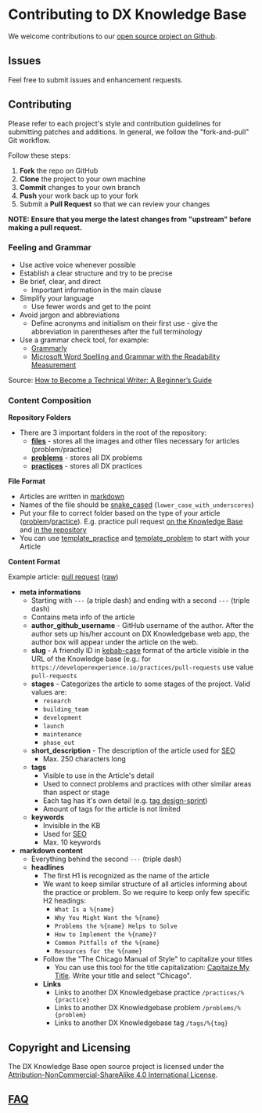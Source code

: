 # Contributing to DX Knowledge Base

We welcome contributions to our [open source project on Github](http://github.com/DXHeroes/knowledge-base-content).

## Issues

Feel free to submit issues and enhancement requests.

## Contributing

Please refer to each project's style and contribution guidelines for submitting patches and additions. In general, we follow the "fork-and-pull" Git workflow.

Follow these steps:

1. **Fork** the repo on GitHub
2. **Clone** the project to your own machine
3. **Commit** changes to your own branch
4. **Push** your work back up to your fork
5. Submit a **Pull Request** so that we can review your changes

**NOTE: Ensure that you merge the latest changes from "upstream" before making a pull request.**

### Feeling and Grammar

- Use active voice whenever possible
- Establish a clear structure and try to be precise
- Be brief, clear, and direct
  - Important information in the main clause
- Simplify your language
  - Use fewer words and get to the point
- Avoid jargon and abbreviations
  - Define acronyms and initialism on their first use - give the abbreviation in parentheses after the full terminology
- Use a grammar check tool, for example:
  - [Grammarly](https://www.grammarly.com)
  - [Microsoft Word Spelling and Grammar with the Readability Measurement](https://support.office.com/en-us/article/check-spelling-and-grammar-in-office-5cdeced7-d81d-47de-9096-efd0ee909227)

Source: [How to Become a Technical Writer: A Beginner’s Guide](https://www.instructionalsolutions.com/blog/become-a-technical-writer)

### Content Composition

**Repository Folders**

- There are 3 important folders in the root of the repository:
  - [**files**](https://github.com/DXHeroes/knowledge-base/tree/master/files) - stores all the images and other files necessary for articles (problem/practice)
  - [**problems**](https://github.com/DXHeroes/knowledge-base/tree/master/problems) - stores all DX problems
  - [**practices**](https://github.com/DXHeroes/knowledge-base/tree/master/practices) - stores all DX practices

**File Format**

- Articles are written in [markdown](https://guides.github.com/features/mastering-markdown/)
- Names of the file should be [snake_cased](https://en.wikipedia.org/wiki/Snake_case) (`lower_case_with_underscores`)
- Put your file to correct folder based on the type of your article ([problem](https://github.com/DXHeroes/knowledge-base/tree/master/problems)/[practice](https://github.com/DXHeroes/knowledge-base/tree/master/practices)). E.g. practice pull request [on the Knowledge Base](https://developerexperience.io/practices/pull-requests) and [in the repository](https://github.com/DXHeroes/knowledge-base/blob/master/practices/pull_requests.md)
- You can use [template_practice](https://github.com/DXHeroes/knowledge-base/blob/master/template_practice.md) and [template_problem](https://github.com/DXHeroes/knowledge-base/blob/master/template_problem.md) to start with your Article

**Content Format**

Example article: [pull request](https://github.com/DXHeroes/knowledge-base/blob/master/practices/pull_requests.md) ([raw](https://raw.githubusercontent.com/DXHeroes/knowledge-base/master/practices/pull_requests.md))

- **meta informations**
  - Starting with `---` (a triple dash) and ending with a second `---` (triple dash)
  - Contains meta info of the article
  - **author_github_username** - GitHub username of the author. After the author sets up his/her account on DX Knowledgebase web app, the author box will appear under the article on the web.
  - **slug** - A friendly ID in [kebab-case](https://betterprogramming.pub/string-case-styles-camel-pascal-snake-and-kebab-case-981407998841#a084) format of the article visible in the URL of the Knowledge base (e.g.: for `https://developerexperience.io/practices/pull-requests` use value `pull-requests`
  - **stages** - Categorizes the article to some stages of the project. Valid values are:
    - `research`
    - `building_team`
    - `development`
    - `launch`
    - `maintenance`
    - `phase_out`
  - **short_description** - The description of the article used for [SEO](https://en.wikipedia.org/wiki/Search_engine_optimization)
    - Max. 250 characters long
  - **tags**
    - Visible to use in the Article's detail
    - Used to connect problems and practices with other similar areas than aspect or stage
    - Each tag has it's own detail (e.g. [tag design-sprint](https://developerexperience.io/tags/design-sprint))
    - Amount of tags for the article is not limited
  - **keywords**
    - Invisible in the KB
    - Used for [SEO](https://en.wikipedia.org/wiki/Search_engine_optimization)
    - Max. 10 keywords
- **markdown content**
  - Everything behind the second `---` (triple dash)
  - **headlines**
    - The first H1 is recognized as the name of the article
    - We want to keep similar structure of all articles informing about the practice or problem. So we require to keep only few specific H2 headings:
      - `What Is a %{name}`
      - `Why You Might Want the %{name}`
      - `Problems the %{name} Helps to Solve`
      - `How to Implement the %{name}?`
      - `Common Pitfalls of the %{name}`
      - `Resources for the %{name}`
    - Follow the "The Chicago Manual of Style" to capitalize your titles
      - You can use this tool for the title capitalization: [Capitaize My Title](https://capitalizemytitle.com). Write your title and select "Chicago".
    - **Links**
      - Links to another DX Knowledgebase practice `/practices/%{practice}`
      - Links to another DX Knowledgebase problem `/problems/%{problem}`
      - Links to another DX Knowledgebase tag `/tags/%{tag}`

## Copyright and Licensing

The DX Knowledge Base open source project is licensed under the [Attribution-NonCommercial-ShareAlike 4.0 International License](https://creativecommons.org/licenses/by-nc-sa/4.0/).

## [FAQ](https://github.com/DXHeroes/knowledge-base/issues?q=label%3Afaq+sort%3Aupdated-desc+is%3Aclosed)
